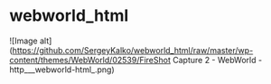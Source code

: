 # webworld_html 
![Image alt](https://github.com/SergeyKalko/webworld_html/raw/master/wp-content/themes/WebWorld/02539/FireShot Capture 2 - WebWorld - http___webworld-html_.png)
